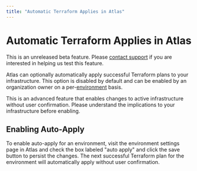 ```yaml
---
title: "Automatic Terraform Applies in Atlas"
---
```


# Automatic Terraform Applies in Atlas

<div class="alert info">
  <span class="alert-text">
    This is an unreleased beta feature. Please <a href="/help/support">contact support</a> if you are interested in helping us test this feature.
  </span>
</div>

Atlas can optionally automatically apply successful Terraform plans to your
infrastructure. This option is disabled by default and can be enabled by an
organization owner on a per-[environment](/help/glossary#environment) basis.

<div class="alert-errors">
  <span class="alert-error">
    This is an advanced feature that enables changes to active infrastructure
    without user confirmation. Please understand the implications to your
    infrastructure before enabling.
  </span>
</div>

## Enabling Auto-Apply

To enable auto-apply for an environment, visit the environment settings page in
Atlas and check the box labeled "auto apply" and click the save button to
persist the changes. The next successful Terraform plan for the environment will
automatically apply without user confirmation.
